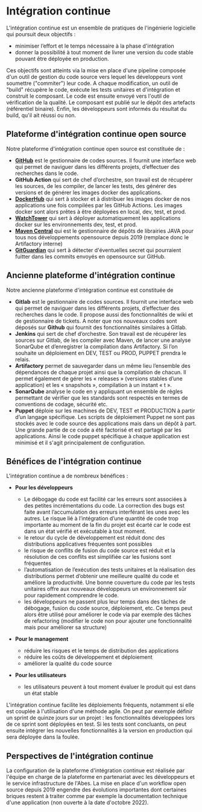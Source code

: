 # Intégration continue

L’intégration continue est un ensemble de pratiques de l'ingénierie logicielle qui poursuit deux objectifs :
* minimiser l’effort et le temps nécessaire à la phase d'intégration
* donner la possibilité à tout moment de livrer une version du code stable pouvant être déployée en production.

Ces objectifs sont atteints via la mise en place d'une pipeline composée d'un outil de gestion du code source vers lequel les développeurs vont soumettre ("commiter") leur code. A chaque modification, un outil de "build" récupère le code, exécute les tests unitaires et d'intégration et construit le composant. Le code est ensuite envoyé vers l'outil de vérification de la qualité. Le composant est publié sur le dépôt des artefacts (référentiel binaire). Enfin, les développeurs sont informés du résultat du build, qu'il ait réussi ou non. 

## Plateforme d'intégration continue open source

Notre plateforme d'intégration continue open source est constituée de :

* [__GitHub__](https://github.com/abes-esr/) est le gestionnaire de codes sources. Il fournit une interface web qui permet de naviguer dans les différents projets, d’effectuer des recherches dans le code.
* __GitHub Action__ qui sert de chef d’orchestre, son travail est de récupérer les sources, de les compiler, de lancer les tests, des générer des versions et de générer les images docker des applications.
* [__DockerHub__](https://hub.docker.com/u/abesesr) qui sert à stocker et à distribuer les images docker de nos applications une fois compilées par les GitHub Actions. Les images docker sont alors prêtes à être déployées en local, dev, test, et prod.
* [__WatchTower__](https://containrrr.dev/watchtower/) qui sert à déployer automatiquement les applications docker sur les environnements dev, test, et prod. 
* [__Maven Central__](https://search.maven.org/search?q=abes) qui est le gestionnaire de dépôts de librairies JAVA pour tous nos développements opensource depuis 2019 (remplace donc le Artifactory interne)
* [__GitGuardian__](https://www.gitguardian.com/) qui sert à détecter d'éventuelles secret qui pourraient fuitter dans les commits envoyés en opensource sur GitHub.

## Ancienne plateforme d'intégration continue 

Notre ancienne plateforme d'intégration continue est constituée de

* __Gitlab__ est le gestionnaire de codes sources. Il fournit une interface web qui permet de naviguer dans les différents projets, d’effectuer des recherches dans le code. Il propose aussi des fonctionnalités de wiki et de gestionnaire de tickets. A noter que nos nouveaux codes sont déposés sur __Github__ qui fournit des fonctionnalités similaires à Gitlab.
* __Jenkins__ qui sert de chef d’orchestre. Son travail est de récupérer les sources sur Gitlab, de les compiler avec Maven, de lancer une analyse SonarQube et d’enregistrer la compilation dans Artifactory. Si l’on souhaite un déploiement en DEV, TEST ou PROD, PUPPET prendra le relais.
* __Artifactory__ permet de sauvegarder dans un même lieu l’ensemble des dépendances de chaque projet ainsi que la compilation de chacun. Il permet également de gérer les « releases » (versions stables d’une application) et les « snapshots », compilation à un instant « t ».
* __SonarQube__ analyse le code en y appliquant un ensemble de règles permettant de vérifier que les standards sont respectés en termes de conventions de codage, sécurité etc.
* __Puppet__ déploie sur les machines de DEV, TEST et PRODUCTION à partir d’un langage spécifique. Les scripts de déploiement Puppet ne sont pas stockés avec le code source des applications mais dans un dépôt à part. Une grande partie de ce code a été factorisé et est partagé par les applications. Ainsi le code puppet spécifique à chaque application est minimisé et il s'agit principalement de configuration.

## Bénéfices de l'intégration continue

L'intégration continue a de nombreux bénéfices : 

* __Pour les développeurs__
  * Le débogage du code est facilité car les erreurs sont associées à des petites incrémentations du code. La correction des bugs est faite avant l’accumulation des erreurs interférant les unes avec les autres. Le risque lié à l’intégration d’une quantité de code trop importante au moment de la fin du projet est écarté car le code est dans un état vérifié et exécutable à tout moment.
  * le retour du cycle de développement est réduit donc des distributions applicatives fréquentes sont possibles
  * le risque de conflits de fusion du code source est réduit et la résolution de ces conflits est simplifiée car les fusions sont fréquentes
  * l’automatisation de l’exécution des tests unitaires et la réalisation des distributions permet d’obtenir une meilleure qualité du code et améliore la productivité. Une bonne couverture du code par les tests unitaires offre aux nouveaux développeurs un environnement sûr pour rapidement comprendre le code. 
  * les développeurs ne passent plus leur temps dans des tâches de débogage, fusion du code source, déploiement, etc. Ce temps peut alors être utilisé pour améliorer le code via par exemple des tâches de refactoring (modifier le code non pour ajouter une fonctionnalité mais pour améliorer sa structure)

* __Pour le management__
  * réduire les risques et le temps de distribution des applications
  * réduire les coûts de développement et déploiement
  * améliorer la qualité du code source

* __Pour les utilisateurs__
  * les utilisateurs peuvent à tout moment évaluer le produit qui est dans un état stable

L'intégration continue facilite les déploiements fréquents, notamment si elle est couplée à l'utilisation d'une méthode agile. On peut par exemple définir un sprint de quinze jours sur un projet : les fonctionnalités développées lors de ce sprint sont déployées en test. Si les tests sont concluants, on peut ensuite intégrer les nouvelles fonctionnalités à la version en production qui sera déployée dans la foulée.

## Perspectives de l'intégration continue

La configuration de la plateforme d'intégration continue est réalisée par l'équipe en charge de la plateforme en partenariat avec les développeurs et le service infrastructure de l'Abes. La mise en place d'un workflow open source depuis 2019 engendre des évolutions importantes dont certaines briques restent à traiter comme par exemple la documentation technique d'une application (non ouverte à la date d'octobre 2022).
